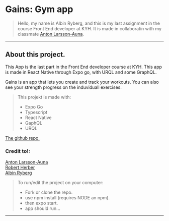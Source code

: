 # Gains: Gym app

> Hello, my name is Albin Ryberg, and this is my last assignment in the course Front End developer at KYH.
> It is made in collaboratin with my classmate [Anton Larsson-Auna](https://github.com/xamnotna).

---

## About this project.

This App is the last part in the Front End developer course at KYH. This app is made in React Native through Expo go, with URQL and some GraphQL. 

Gains is an app that lets you create and track your workouts. You can also see your strength progress on the induviduall exercises.

>This projekt is made with:
> - Expo Go
> - Typescript
> - React Native
> - GaphQL
> - URQL

[The github repo.](https://github.com/AlbinR/gains)

### Credit to!:
[Anton Larsson-Auna](https://github.com/xamnotna)
</br>
[Robert Herber](https://github.com/robertherber)
</br>
[Albin Ryberg](https://github.com/AlbinR)

> To run/edit the project on your computer:
>
> - Fork or clone the repo.
> - use npm install (requires NODE an npm).
> - then expo start.
> - app should run...

---
